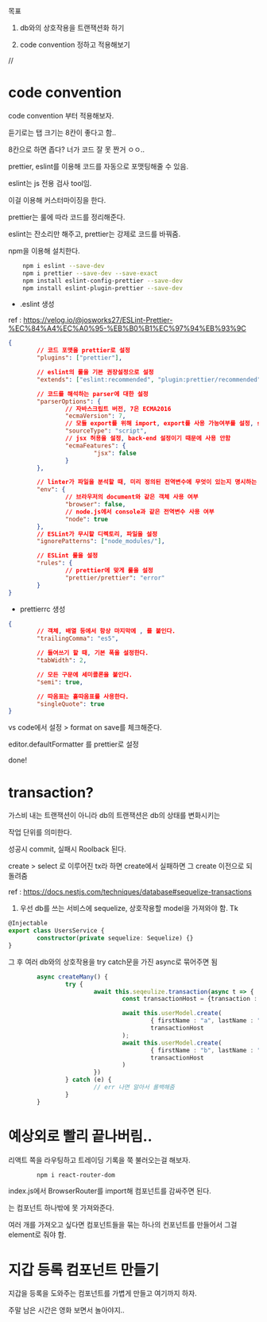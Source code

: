 목표

1. db와의 상호작용을 트랜잭션화 하기

2. code convention 정하고 적용해보기

//

# code convention

code convention 부터 적용해보자.

듣기로는 탭 크기는 8칸이 좋다고 함..

8칸으로 하면 좁다? 너가 코드 잘 못 짠거 ㅇㅇ..

prettier, eslint를 이용해 코드를 자동으로 포맷팅해줄 수 있음.

eslint는 js 전용 검사 tool임.

이걸 이용해 커스터마이징을 한다.

prettier는 룰에 따라 코드를 정리해준다.

eslint는 잔소리만 해주고, prettier는 강제로 코드를 바꿔줌.

npm을 이용해 설치한다.

```bash
    npm i eslint --save-dev
    npm i prettier --save-dev --save-exact
    npm install eslint-config-prettier --save-dev
    npm install eslint-plugin-prettier --save-dev

```

- .eslint 생성

ref : https://velog.io/@josworks27/ESLint-Prettier-%EC%84%A4%EC%A0%95-%EB%B0%B1%EC%97%94%EB%93%9C

```json
{
        // 코드 포맷을 prettier로 설정
        "plugins": ["prettier"],

        // eslint의 룰을 기본 권장설정으로 설정
        "extends": ["eslint:recommended", "plugin:prettier/recommended"],

        // 코드를 해석하는 parser에 대한 설정
        "parserOptions": {
                // 자바스크립트 버전, 7은 ECMA2016
                "ecmaVersion": 7,
                // 모듈 export를 위해 import, export를 사용 가능여부를 설정, script는 사용불가
                "sourceType": "script",
                // jsx 허용을 설정, back-end 설정이기 때문에 사용 안함
                "ecmaFeatures": {
                        "jsx": false
                }
        },

        // linter가 파일을 분석할 때, 미리 정의된 전역변수에 무엇이 있는지 명시하는 속성
        "env": {
                // 브라우저의 document와 같은 객체 사용 여부
                "browser": false,
                // node.js에서 console과 같은 전역변수 사용 여부
                "node": true
        },
        // ESLint가 무시할 디렉토리, 파일을 설정
        "ignorePatterns": ["node_modules/"],

        // ESLint 룰을 설정
        "rules": {
                // prettier에 맞게 룰을 설정
                "prettier/prettier": "error"
        }
}
```

- prettierrc 생성

```json
{
        // 객체, 배열 등에서 항상 마지막에 , 를 붙인다.
        "trailingComma": "es5",

        // 들여쓰기 할 때, 기본 폭을 설정한다.
        "tabWidth": 2,

        // 모든 구문에 세미콜론을 붙인다.
        "semi": true,

        // 따옴표는 홑따옴표를 사용한다.
        "singleQuote": true
}
```

vs code에서 설정 > format on save를 체크해준다.

editor.defaultFormatter 를 prettier로 설정

done!

# transaction?

가스비 내는 트랜잭션이 아니라 db의 트랜잭션은 db의 상태를 변화시키는

작업 단위를 의미한다.

성공시 commit, 실패시 Roolback 된다.

create > select 로 이루어진 tx라 하면 create에서 실패하면 그 create 이전으로 되돌려줌

ref : https://docs.nestjs.com/techniques/database#sequelize-transactions

1. 우선 db를 쓰는 서비스에 sequelize, 상호작용할 model을 가져와야 함. Tk

```ts
@Injectable
export class UsersService {
        constructor(private sequelize: Sequelize) {}
}
```

그 후 여러 db와의 상호작용을 try catch문을 가진 async로 묶어주면 됨

```ts
        async createMany() {
                try {
                        await this.seqeulize.transaction(async t => {
                                const transactionHost = {transaction : t}

                                await this.userModel.create(
                                        { firstName : "a", lastName : "b"},
                                        transactionHost
                                );
                                await this.userModel.create(
                                        { firstName : "b", lastName : "qwe"},
                                        transactionHost
                                )
                        })
                } catch (e) {
                        // err 나면 알아서 롤백해줌
                }
        }
```

# 예상외로 빨리 끝나버림..

리액트 쪽을 라우팅하고 트레이딩 기록을 쭉 불러오는걸 해보자.

```bash
        npm i react-router-dom
```

index.js에서 BrowserRouter를 import해 <App> 컴포넌트를 감싸주면 된다.

<Route> 는 컴포넌트 하나밖에 못 가져와준다.

여러 개를 가져오고 싶다면 컴포넌트들을 묶는 하나의 컨포넌트를 만들어서 그걸 element로 줘야 함.

# 지갑 등록 컴포넌트 만들기

지갑을 등록을 도와주는 컴포넌트를 가볍게 만들고 여기까지 하자.

주말 남은 시간은 영화 보면서 놀아야지..
